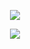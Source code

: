 <p align="center">
    <img src="https://github-readme-stats.vercel.app/api?username=SonOfGillas&show_icons=true&theme=tokyonight" />
</p>
<p align="center">
    <img src="(https://github-readme-stats.vercel.app/api/top-langs/?username=SonOfGillas&layout=donut-vertical" />
</p>


